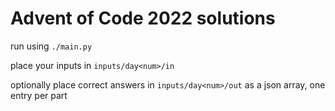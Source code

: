 # Advent of Code 2022 solutions

run using `./main.py`

place your inputs in `inputs/day<num>/in`

optionally place correct answers in `inputs/day<num>/out` as a json array, one entry per part
